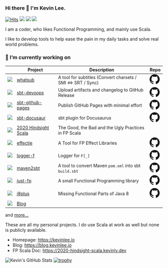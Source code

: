 ### Hi there 👋 I'm Kevin Lee.

[![Hits](https://hits.seeyoufarm.com/api/count/incr/badge.svg?url=https%3A%2F%2Fgithub.com%2FKevin-Lee)](https://hits.seeyoufarm.com)
[![](https://img.shields.io/badge/%F0%9F%8F%A0-Home-blue)](https://kevinlee.io)
[![](https://img.shields.io/badge/%F0%9F%93%99-Blog-green)](https://blog.kevinlee.io)
[![](https://img.shields.io/badge/%F0%9F%93%91-FP%20Scala-red)](https://2020-hindsight-scala.kevinly.dev)

<!--
**Kevin-Lee/Kevin-Lee** is a ✨ _special_ ✨ repository because its `README.md` (this file) appears on your GitHub profile.

Here are some ideas to get you started:

- 🔭 I’m currently working on ...
- 🌱 I’m currently learning ...
- 👯 I’m looking to collaborate on ...
- 🤔 I’m looking for help with ...
- 💬 Ask me about ...
- 📫 How to reach me: ...
- 😄 Pronouns: ...
- ⚡ Fun fact: ...
-->

I am a coder, who likes Functional Programming, and mainly use Scala.

I like to develop tools to help ease the pain in my daily tasks and solve real world problems.


### 🔭 I’m currently working on

|           | Project | Description | Repo |
|-----------|---------|-------------|------|
| <a href="https://whatsub.kevinly.dev" target="_blank"><img src="https://whatsub.kevinly.dev/img/whatsub-logo-64x64.png" /></a> | <a href="https://kevin-lee.github.io/whatsub" target="_blank">whatsub</a> | A tool for subtitles (Convert charsets / SMI <=> SRT / Sync) | <a href="https://github.com/Kevin-Lee/whatsub"><img src="GitHub-Mark-32px.png" alt="Project Repository" /></a> |
| <a href="https://sbt-devoops.kevinly.dev" target="_blank"><img src="https://sbt-devoops.kevinly.dev/img/sbt-devoops-logo-64x64.png" /></a> | <a href="https://kevin-lee.github.io/sbt-devoops" target="_blank">sbt-devoops</a> | Upload artifacts and changelog to GitHub Release | <a href="https://github.com/Kevin-Lee/sbt-devoops"><img src="GitHub-Mark-32px.png" alt="Project Repository" /></a> |
| <a href="https://sbt-github-pages.kevinly.dev" target="_blank"><img src="https://sbt-github-pages.kevinly.dev/img/sbt-github-pages-logo-64x64.png" /></a> | <a href="https://kevin-lee.github.io/sbt-github-pages" target="_blank">sbt-github-pages</a> | Publish GitHub Pages with minimal effort | <a href="https://github.com/Kevin-Lee/sbt-github-pages"><img src="GitHub-Mark-32px.png" alt="Project Repository" /></a> |
| <a href="https://sbt-docusaur.kevinly.dev" target="_blank"><img src="https://sbt-docusaur.kevinly.dev/img/sbt-docusaur-logo-64x64.png" /></a> | <a href="https://kevin-lee.github.io/sbt-docusaur" target="_blank">sbt-docusaur</a> | sbt plugin for Docusaurus | <a href="https://github.com/Kevin-Lee/sbt-docusaur"><img src="GitHub-Mark-32px.png" alt="Project Repository" /></a> |
| <a href="https://2020-hindsight-scala.kevinly.dev" target="_blank"><img src="https://2020-hindsight-scala.kevinly.dev/img/2020-hindsight-logo-64x64.png" /></a> | <a href="https://kevin-lee.github.io/2020-hindsight-scala" target="_blank">2020 Hindsight Scala</a> | The Good, the Bad and the Ugly Practices in FP Scala | |
| <a href="https://effectie.kevinly.dev" target="_blank"><img src="https://effectie.kevinly.dev/img/effectie-logo-64x64.png" /></a> | <a href="https://kevin-lee.github.io/effectie" target="_blank">effectie</a> | A Tool for FP Effect Libraries | <a href="https://github.com/Kevin-Lee/effectie"><img src="GitHub-Mark-32px.png" alt="Project Repository" /></a> |
| <a href="https://logger-f.kevinly.dev" target="_blank"><img src="https://logger-f.kevinly.dev/img/logger-f-logo-64x64.png" /></a> | <a href="https://kevin-lee.github.io/logger-f" target="_blank">logger-f</a> | Logger for `F[_]` | <a href="https://github.com/Kevin-Lee/logger-f"><img src="GitHub-Mark-32px.png" alt="Project Repository" /></a> |
| <a href="https://maven2sbt.kevinly.dev" target="_blank"><img src="https://maven2sbt.kevinly.dev/img/maven2sbt-logo-64x64.png" /></a> | <a href="https://kevin-lee.github.io/maven2sbt" target="_blank">maven2sbt</a> | A tool to convert Maven `pom.xml` into sbt `build.sbt` | <a href="https://github.com/Kevin-Lee/maven2sbt"><img src="GitHub-Mark-32px.png" alt="Project Repository" /></a> |
| <a href="https://just-fp.kevinly.dev" target="_blank"><img src="https://just-fp.kevinly.dev/img/just-fp-logo-64x64.png" /></a> | <a href="https://kevin-lee.github.io/just-fp" target="_blank">just-fp</a> | A small Functional Programming library | <a href="https://github.com/Kevin-Lee/just-fp"><img src="GitHub-Mark-32px.png" alt="Project Repository" /></a> |
| <a href="https://j8plus.kevinly.dev" target="_blank"><img src="https://j8plus.kevinly.dev/img/j8plus-logo-64x64.png" /></a> | <a href="https://kevin-lee.github.io/j8plus" target="_blank">j8plus</a> | Missing Functional Parts of Java 8 | <a href="https://github.com/Kevin-Lee/j8plus"><img src="GitHub-Mark-32px.png" alt="Project Repository" /></a> |
| <a href="https://blog.kevinlee.io" target="_blank"><img src="https://blog.kevinlee.io/img/kevin-blog-logo-64x64.png" /></a> | <a href="https://blog.kevinlee.io" target="_blank">Blog</a> |  |  |

and [more...](https://github.com/Kevin-Lee?tab=repositories)

These are all my personal projects. I do use Scala at work as well but none is publicly available.

* Homepage: https://kevinlee.io
* Blog: https://blog.kevinlee.io
* FP Scala Doc: https://2020-hindsight-scala.kevinly.dev

![Kevin's GitHub Stats](https://github-readme-stats.vercel.app/api?username=Kevin-Lee)
[![trophy](https://github-profile-trophy.vercel.app/?username=Kevin-Lee&theme=nord)](https://github.com/ryo-ma/github-profile-trophy)
